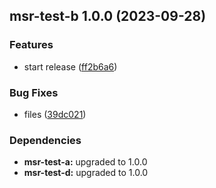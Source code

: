 ## msr-test-b 1.0.0 (2023-09-28)


### Features

* start release ([ff2b6a6](https://github.com/anolilab/test-multi-semantic-release/commit/ff2b6a6fb3075244a0d1b9db97f60cf28826fd2f))


### Bug Fixes

* files ([39dc021](https://github.com/anolilab/test-multi-semantic-release/commit/39dc02195aa9babfd0257e809f7a59639d719ee2))



### Dependencies

* **msr-test-a:** upgraded to 1.0.0
* **msr-test-d:** upgraded to 1.0.0
